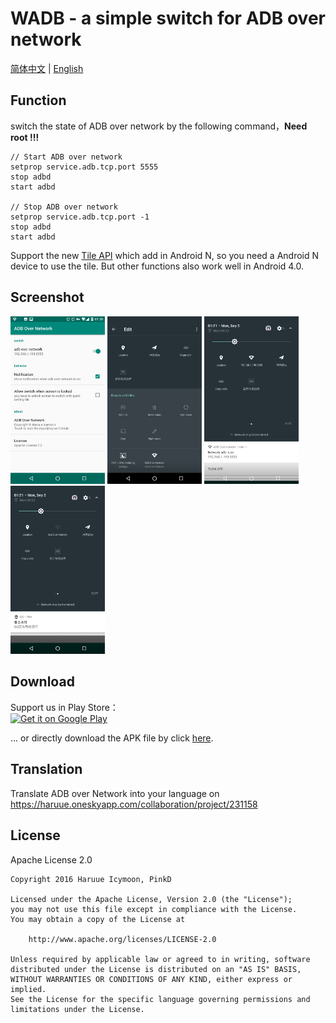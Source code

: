 # WADB - a simple switch for ADB over network
[简体中文](README-zh_rCN.md) | [English](README.md)

## Function
switch the state of ADB over network by the following command，**Need root !!!**
```shell
// Start ADB over network
setprop service.adb.tcp.port 5555
stop adbd
start adbd

// Stop ADB over network
setprop service.adb.tcp.port -1
stop adbd
start adbd

```

Support the new [Tile API](https://developer.android.com/preview/api-overview.html#tile_api) which add in Android N, so you need a Android N device to use the tile. But other functions also work well in Android 4.0.

## Screenshot

<img src="readme.res/01.png" width="30%" heigth="30%">
<img src="readme.res/02.png" width="30%" heigth="30%">
<img src="readme.res/03.png" width="30%" heigth="30%">
<img src="readme.res/04.png" width="30%" heigth="30%">

## Download
Support us in Play Store：    
<a href='https://play.google.com/store/apps/details?id=moe.haruue.wadb&utm_source=global_co&utm_medium=prtnr&utm_content=Mar2515&utm_campaign=PartBadge&pcampaignid=MKT-Other-global-all-co-prtnr-py-PartBadge-Mar2515-1'><img alt='Get it on Google Play' src='https://play.google.com/intl/en_us/badges/images/generic/en_badge_web_generic.png' width="250"/></a>

... or directly download the APK file by click [here](app/app-release.apk?raw=true).    

## Translation
Translate ADB over Network into your language on 
https://haruue.oneskyapp.com/collaboration/project/231158

## License
Apache License 2.0

```License
Copyright 2016 Haruue Icymoon, PinkD

Licensed under the Apache License, Version 2.0 (the "License");
you may not use this file except in compliance with the License.
You may obtain a copy of the License at

    http://www.apache.org/licenses/LICENSE-2.0

Unless required by applicable law or agreed to in writing, software
distributed under the License is distributed on an "AS IS" BASIS,
WITHOUT WARRANTIES OR CONDITIONS OF ANY KIND, either express or implied.
See the License for the specific language governing permissions and
limitations under the License.
```
